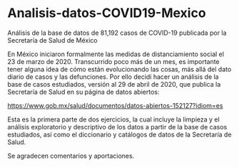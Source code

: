 # Analisis-datos-COVID19-Mexico
Análisis de la base de datos de 81,192 casos de COVID-19 publicada por la Secretaría de Salud de México

En México iniciaron formalmente las medidas de distanciamiento social el 23 de marzo de 2020. Transcurrido poco más de un mes, es importante tener alguna idea de cómo están evolucionando las cosas, más allá del dato diario de casos y las defunciones. Por ello decidí hacer un análisis de la base de casos estudiados, versión al 29 de abril de 2020, que publica la Secretaría de Salud en su página de datos abiertos:

https://www.gob.mx/salud/documentos/datos-abiertos-152127?idiom=es

Esta es la primera parte de dos ejercicios, la cual incluye la limpieza y el análisis exploratorio y descriptivo de los datos a partir de la base de casos estudiados, así como el diccionario y catálogos de datos de la Secretaría de Salud.

Se agradecen comentarios y aportaciones.
